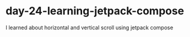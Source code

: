 # day-24-learning-jetpack-compose
I learned about horizontal and vertical scroll using jetpack compose
